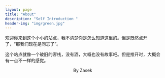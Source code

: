 ```yaml
---
layout: page
title: "About"
description: "Self Introduction "
header-img: "img/green.jpg"
---
```




欢迎你来到这个小小的站点，我不清楚你是怎么知道这里的。但是既然点开了，“那我们现在是同志了”。

这个站点就像一个破旧的客栈，没有酒，大概也没有故事吧。但是推开时，大概会有一点不一样的感觉。
<p align="center">By Zasek</p>
